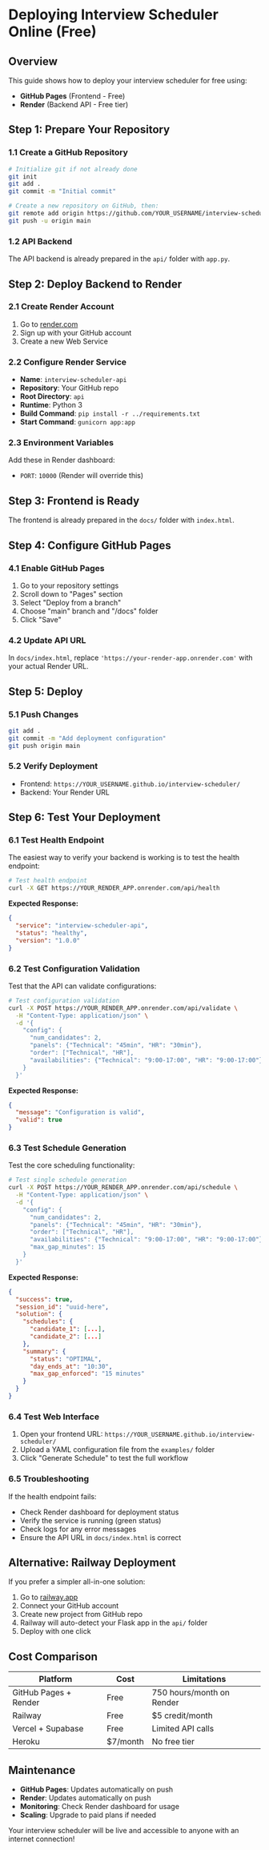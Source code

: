 # Deploying Interview Scheduler Online (Free)

## Overview
This guide shows how to deploy your interview scheduler for free using:
- **GitHub Pages** (Frontend - Free)
- **Render** (Backend API - Free tier)

## Step 1: Prepare Your Repository

### 1.1 Create a GitHub Repository
```bash
# Initialize git if not already done
git init
git add .
git commit -m "Initial commit"

# Create a new repository on GitHub, then:
git remote add origin https://github.com/YOUR_USERNAME/interview-scheduler.git
git push -u origin main
```

### 1.2 API Backend
The API backend is already prepared in the `api/` folder with `app.py`.

## Step 2: Deploy Backend to Render

### 2.1 Create Render Account
1. Go to [render.com](https://render.com)
2. Sign up with your GitHub account
3. Create a new Web Service

### 2.2 Configure Render Service
- **Name**: `interview-scheduler-api`
- **Repository**: Your GitHub repo
- **Root Directory**: `api`
- **Runtime**: Python 3
- **Build Command**: `pip install -r ../requirements.txt`
- **Start Command**: `gunicorn app:app`

### 2.3 Environment Variables
Add these in Render dashboard:
- `PORT`: `10000` (Render will override this)

## Step 3: Frontend is Ready

The frontend is already prepared in the `docs/` folder with `index.html`.

## Step 4: Configure GitHub Pages

### 4.1 Enable GitHub Pages
1. Go to your repository settings
2. Scroll down to "Pages" section
3. Select "Deploy from a branch"
4. Choose "main" branch and "/docs" folder
5. Click "Save"

### 4.2 Update API URL
In `docs/index.html`, replace `'https://your-render-app.onrender.com'` with your actual Render URL.

## Step 5: Deploy

### 5.1 Push Changes
```bash
git add .
git commit -m "Add deployment configuration"
git push origin main
```

### 5.2 Verify Deployment
- Frontend: `https://YOUR_USERNAME.github.io/interview-scheduler/`
- Backend: Your Render URL

## Step 6: Test Your Deployment

### 6.1 Test Health Endpoint
The easiest way to verify your backend is working is to test the health endpoint:

```bash
# Test health endpoint
curl -X GET https://YOUR_RENDER_APP.onrender.com/api/health
```

**Expected Response:**
```json
{
  "service": "interview-scheduler-api",
  "status": "healthy",
  "version": "1.0.0"
}
```

### 6.2 Test Configuration Validation
Test that the API can validate configurations:

```bash
# Test configuration validation
curl -X POST https://YOUR_RENDER_APP.onrender.com/api/validate \
  -H "Content-Type: application/json" \
  -d '{
    "config": {
      "num_candidates": 2,
      "panels": {"Technical": "45min", "HR": "30min"},
      "order": ["Technical", "HR"],
      "availabilities": {"Technical": "9:00-17:00", "HR": "9:00-17:00"}
    }
  }'
```

**Expected Response:**
```json
{
  "message": "Configuration is valid",
  "valid": true
}
```

### 6.3 Test Schedule Generation
Test the core scheduling functionality:

```bash
# Test single schedule generation
curl -X POST https://YOUR_RENDER_APP.onrender.com/api/schedule \
  -H "Content-Type: application/json" \
  -d '{
    "config": {
      "num_candidates": 2,
      "panels": {"Technical": "45min", "HR": "30min"},
      "order": ["Technical", "HR"],
      "availabilities": {"Technical": "9:00-17:00", "HR": "9:00-17:00"},
      "max_gap_minutes": 15
    }
  }'
```

**Expected Response:**
```json
{
  "success": true,
  "session_id": "uuid-here",
  "solution": {
    "schedules": {
      "candidate_1": [...],
      "candidate_2": [...]
    },
    "summary": {
      "status": "OPTIMAL",
      "day_ends_at": "10:30",
      "max_gap_enforced": "15 minutes"
    }
  }
}
```

### 6.4 Test Web Interface
1. Open your frontend URL: `https://YOUR_USERNAME.github.io/interview-scheduler/`
2. Upload a YAML configuration file from the `examples/` folder
3. Click "Generate Schedule" to test the full workflow

### 6.5 Troubleshooting
If the health endpoint fails:
- Check Render dashboard for deployment status
- Verify the service is running (green status)
- Check logs for any error messages
- Ensure the API URL in `docs/index.html` is correct

## Alternative: Railway Deployment

If you prefer a simpler all-in-one solution:

1. Go to [railway.app](https://railway.app)
2. Connect your GitHub account
3. Create new project from GitHub repo
4. Railway will auto-detect your Flask app in the `api/` folder
5. Deploy with one click

## Cost Comparison

| Platform | Cost | Limitations |
|----------|------|-------------|
| GitHub Pages + Render | Free | 750 hours/month on Render |
| Railway | Free | $5 credit/month |
| Vercel + Supabase | Free | Limited API calls |
| Heroku | $7/month | No free tier |

## Maintenance

- **GitHub Pages**: Updates automatically on push
- **Render**: Updates automatically on push
- **Monitoring**: Check Render dashboard for usage
- **Scaling**: Upgrade to paid plans if needed

Your interview scheduler will be live and accessible to anyone with an internet connection!